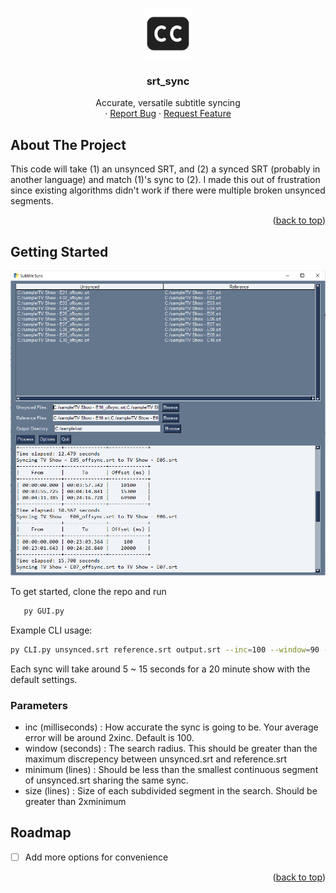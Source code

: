 <!-- Improved compatibility of back to top link: See: https://github.com/othneildrew/Best-README-Template/pull/73 -->
<a name="readme-top"></a>
<!--
*** Thanks for checking out the Best-README-Template. If you have a suggestion
*** that would make this better, please fork the repo and create a pull request
*** or simply open an issue with the tag "enhancement".
*** Don't forget to give the project a star!
*** Thanks again! Now go create something AMAZING! :D
-->



<!-- PROJECT SHIELDS -->
<!--
*** I'm using markdown "reference style" links for readability.
*** Reference links are enclosed in brackets [ ] instead of parentheses ( ).
*** See the bottom of this document for the declaration of the reference variables
*** for contributors-url, forks-url, etc. This is an optional, concise syntax you may use.
*** https://www.markdownguide.org/basic-syntax/#reference-style-links
-->



<!-- PROJECT LOGO -->
<br />
<div align="center">
  <a href="https://github.com/jkim2492/srt_sync">
      <img src="https://github.com/jkim2492/srt_sync/blob/files/images/icon.png?raw=True" alt="icon" width="80" height="80">
  </a>

<h3 align="center">srt_sync</h3>

  <p align="center">
    Accurate, versatile subtitle syncing
    <br />    ·
    <a href="https://github.com/jkim2492/srt_sync/issues">Report Bug</a>
    ·
    <a href="https://github.com/jkim2492/srt_sync/issues">Request Feature</a>
  </p>
</div>

<!-- ABOUT THE PROJECT -->
## About The Project

This code will take (1) an unsynced SRT, and (2) a synced SRT (probably in another language) and match (1)'s sync to (2). I made this out of frustration since existing algorithms didn't work if there were multiple broken unsynced segments. 

<p align="right">(<a href="#readme-top">back to top</a>)</p>


<!-- GETTING STARTED -->
## Getting Started

 ![Screenshot](images/screen.png?raw=true)

To get started, clone the repo and run 
```sh
   py GUI.py
   ```
Example CLI usage:

   ```sh
   py CLI.py unsynced.srt reference.srt output.srt --inc=100 --window=90 --minimum=5 --size=15
   ```

Each sync will take around 5 ~ 15 seconds for a 20 minute show with the default settings.

### Parameters
- inc (milliseconds) : How accurate the sync is going to be. Your average error will be around 2xinc. Default is 100.
- window (seconds) : The search radius. This should be greater than the maximum discrepency between unsynced.srt and reference.srt
- minimum (lines) : Should be less than the smallest continuous segment of unsynced.srt sharing the same sync.
- size (lines) : Size of each subdivided segment in the search. Should be greater than 2xminimum


<!-- ROADMAP -->
## Roadmap

- [ ] Add more options for convenience

<p align="right">(<a href="#readme-top">back to top</a>)</p>


 
<!-- MARKDOWN LINKS & IMAGES -->
<!-- https://www.markdownguide.org/basic-syntax/#reference-style-links -->
[contributors-shield]: https://img.shields.io/github/contributors/github_username/repo_name.svg?style=for-the-badge
[contributors-url]: https://github.com/github_username/repo_name/graphs/contributors
[forks-shield]: https://img.shields.io/github/forks/github_username/repo_name.svg?style=for-the-badge
[forks-url]: https://github.com/github_username/repo_name/network/members
[stars-shield]: https://img.shields.io/github/stars/github_username/repo_name.svg?style=for-the-badge
[stars-url]: https://github.com/github_username/repo_name/stargazers
[issues-shield]: https://img.shields.io/github/issues/github_username/repo_name.svg?style=for-the-badge
[issues-url]: https://github.com/github_username/repo_name/issues
[license-shield]: https://img.shields.io/github/license/github_username/repo_name.svg?style=for-the-badge
[license-url]: https://github.com/github_username/repo_name/blob/master/LICENSE.txt
[linkedin-shield]: https://img.shields.io/badge/-LinkedIn-black.svg?style=for-the-badge&logo=linkedin&colorB=555
[linkedin-url]: https://linkedin.com/in/linkedin_username
[product-screenshot]: images/screenshot.png
[Next.js]: https://img.shields.io/badge/next.js-000000?style=for-the-badge&logo=nextdotjs&logoColor=white
[Next-url]: https://nextjs.org/
[React.js]: https://img.shields.io/badge/React-20232A?style=for-the-badge&logo=react&logoColor=61DAFB
[React-url]: https://reactjs.org/
[Vue.js]: https://img.shields.io/badge/Vue.js-35495E?style=for-the-badge&logo=vuedotjs&logoColor=4FC08D
[Vue-url]: https://vuejs.org/
[Angular.io]: https://img.shields.io/badge/Angular-DD0031?style=for-the-badge&logo=angular&logoColor=white
[Angular-url]: https://angular.io/
[Svelte.dev]: https://img.shields.io/badge/Svelte-4A4A55?style=for-the-badge&logo=svelte&logoColor=FF3E00
[Svelte-url]: https://svelte.dev/
[Laravel.com]: https://img.shields.io/badge/Laravel-FF2D20?style=for-the-badge&logo=laravel&logoColor=white
[Laravel-url]: https://laravel.com
[Bootstrap.com]: https://img.shields.io/badge/Bootstrap-563D7C?style=for-the-badge&logo=bootstrap&logoColor=white
[Bootstrap-url]: https://getbootstrap.com
[JQuery.com]: https://img.shields.io/badge/jQuery-0769AD?style=for-the-badge&logo=jquery&logoColor=white
[JQuery-url]: https://jquery.com 
